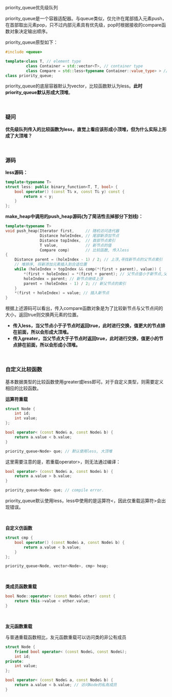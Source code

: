 priority_queue优先级队列

priority_queue是一个容器适配器。与queue类似，仅允许在尾部插入元素push，在首部取出元素pop，只不过内部元素具有优先级，pop时根据接收的compare函数对象决定输出顺序。

priority_queue原型如下：

```c++
#include <queue>

template<class T, // element type
         class Container = std::vector<T>, // container type
         class Compare = std::less<typename Container::value_type> > // compare function obj
class priority_queue;
```

priority_queue的底层容器默认为vector，比较函数默认为less。**此时priority_queue默认形成大顶堆**。

<br>

### 疑问

**优先级队列传入的比较函数为less，直觉上看应该形成小顶堆，但为什么实际上形成了大顶堆？**

<br>

### 源码

**less源码：**

```c++
template<typename T>
struct less: public binary_function<T, T, bool> {
    bool operator() (const T& x, const T& y) const {
        return x < y;
    }
};
```

**make_heap中调用的push_heap源码(为了简洁性去掉部分下划线)：**

```c++
template<typename T>
void push_heap(Iterator first,     // 随机访问迭代器
               Distance holeIndex, // 尾部新添加节点
               Distance topIndex,  // 首部节点索引
               T value,            // 新节点的值
               Compare comp)       // 比较函数, 传入less
{
    Distance parent = (holeIndex - 1) / 2; // 上浮,寻找新节点的父节点索引
    // 堆排序, 将新添加元素插入到合适位置
    while (holeIndex > topIndex && comp(*(first + parent), value)) {
        *(first + holeIndex) = *(first + parent); // 父节点值小于新节点,父节点下沉
        holeIndex = parent; // 新节点继续上浮
        parent = (holeIndex - 1) / 2; // 新父节点的索引
    }
    *(first + holeIndex) = value; // 插入新节点
}
```

根据上述源码可以看出，传入compare函数对象是为了比较新节点与父节点间的大小，返回true则交换两元素的位置。

- **传入less，当父节点小于子节点时返回true，此时进行交换，值更大的节点排在前面，所以会形成大顶堆。**
- **传入greater，当父节点大于子节点时返回true，此时进行交换，值更小的节点排在前面，所以会形成小顶堆。**

<br>

### 自定义比较函数

基本数据类型的比较函数使用greater或less即可。对于自定义类型，则需要定义相应的比较函数。

**运算符重载**

```c++
struct Node {
    int id;
    int value;
};

bool operator< (const Node& a, const Node& b) {
    return a.value < b.value;
}

priority_queue<Node> que; // 默认使用less, 大顶堆
```

这里需要注意的是，若重载operator>，则无法通过编译：

```c++
bool operator> (const Node& a, const Node& b) {
    return a.value > b.value;
}

priority_queue<Node> que; // compile error.
```

priority_queue默认使用less，less中使用的是运算符<，因此仅重载运算符>会出现错误。

<br>

**自定义仿函数**

```c++
struct cmp {
    bool operator() (const Node& a, const Node& b) {
        return a.value < b.value;
    }
};

priority_queue<Node, vector<Node>, cmp> heap;
```

<br>

**类成员函数重载**

```c++
bool Node::operator< (const Node& other) const {
	return this->value < other.value;    
}
```

<br>

**友元函数重载**

与普通重载函数相比，友元函数重载可以访问类的非公有成员

```c++
struct Node {
    friend bool operator< (const Node&, const Node&);
    int id;
private:
    int value;
};

bool operator< (const Node& a, const Node& b) {
    return a.value < b.value; // 访问Node的私有成员
}
```

